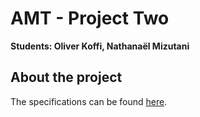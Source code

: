 # AMT - Project Two

**Students: Oliver Koffi, Nathanaël Mizutani**

## About the project

The specifications can be found [here](Documentation/Specifications.md).
